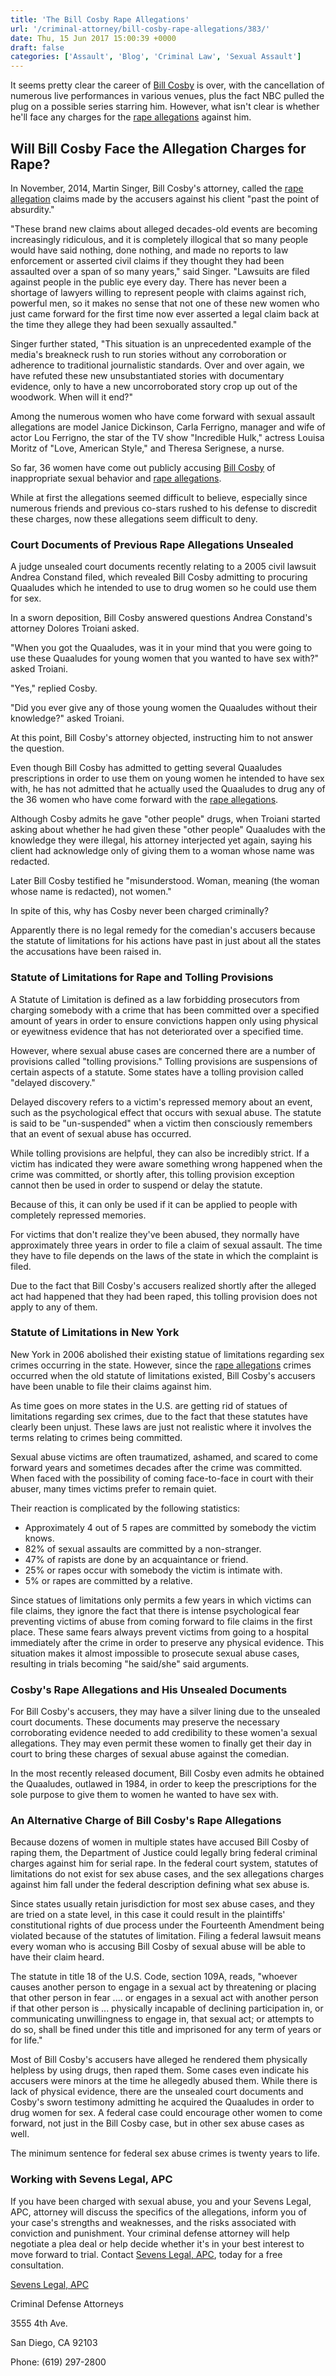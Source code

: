 ```yaml
---
title: 'The Bill Cosby Rape Allegations'
url: '/criminal-attorney/bill-cosby-rape-allegations/383/'
date: Thu, 15 Jun 2017 15:00:39 +0000
draft: false
categories: ['Assault', 'Blog', 'Criminal Law', 'Sexual Assault']
---
```


It seems pretty clear the career of [Bill Cosby](https://www.sevenslegal.com/) is over, with the cancellation of numerous live performances in various venues, plus the fact NBC pulled the plug on a possible series starring him. However, what isn't clear is whether he'll face any charges for the [rape allegations](https://www.sevenslegal.com/) against him.  

Will Bill Cosby Face the Allegation Charges for Rape?
-----------------------------------------------------

In November, 2014, Martin Singer, Bill Cosby's attorney, called the [rape allegation](https://www.sevenslegal.com/) claims made by the accusers against his client "past the point of absurdity."

"These brand new claims about alleged decades-old events are becoming increasingly ridiculous, and it is completely illogical that so many people would have said nothing, done nothing, and made no reports to law enforcement or asserted civil claims if they thought they had been assaulted over a span of so many years," said Singer. "Lawsuits are filed against people in the public eye every day. There has never been a shortage of lawyers willing to represent people with claims against rich, powerful men, so it makes no sense that not one of these new women who just came forward for the first time now ever asserted a legal claim back at the time they allege they had been sexually assaulted."

Singer further stated, "This situation is an unprecedented example of the media's breakneck rush to run stories without any corroboration or adherence to traditional journalistic standards. Over and over again, we have refuted these new unsubstantiated stories with documentary evidence, only to have a new uncorroborated story crop up out of the woodwork. When will it end?"

Among the numerous women who have come forward with sexual assault allegations are model Janice Dickinson, Carla Ferrigno, manager and wife of actor Lou Ferrigno, the star of the TV show "Incredible Hulk," actress Louisa Moritz of "Love, American Style," and Theresa Serignese, a nurse.

So far, 36 women have come out publicly accusing [Bill Cosby](https://www.sevenslegal.com/) of inappropriate sexual behavior and [rape allegations](https://www.sevenslegal.com/).

While at first the allegations seemed difficult to believe, especially since numerous friends and previous co-stars rushed to his defense to discredit these charges, now these allegations seem difficult to deny.

### Court Documents of Previous Rape Allegations Unsealed

A judge unsealed court documents recently relating to a 2005 civil lawsuit Andrea Constand filed, which revealed Bill Cosby admitting to procuring Quaaludes which he intended to use to drug women so he could use them for sex.

In a sworn deposition, Bill Cosby answered questions Andrea Constand's attorney Dolores Troiani asked.

"When you got the Quaaludes, was it in your mind that you were going to use these Quaaludes for young women that you wanted to have sex with?" asked Troiani.

"Yes," replied Cosby.

"Did you ever give any of those young women the Quaaludes without their knowledge?" asked Troiani.

At this point, Bill Cosby's attorney objected, instructing him to not answer the question.

Even though Bill Cosby has admitted to getting several Quaaludes prescriptions in order to use them on young women he intended to have sex with, he has not admitted that he actually used the Quaaludes to drug any of the 36 women who have come forward with the [rape allegations](https://www.sevenslegal.com/).

Although Cosby admits he gave "other people" drugs, when Troiani started asking about whether he had given these "other people" Quaaludes with the knowledge they were illegal, his attorney interjected yet again, saying his client had acknowledge only of giving them to a woman whose name was redacted.

Later Bill Cosby testified he "misunderstood. Woman, meaning (the woman whose name is redacted), not women."

In spite of this, why has Cosby never been charged criminally?

Apparently there is no legal remedy for the comedian's accusers because the statute of limitations for his actions have past in just about all the states the accusations have been raised in.

### Statute of Limitations for Rape and Tolling Provisions

A Statute of Limitation is defined as a law forbidding prosecutors from charging somebody with a crime that has been committed over a specified amount of years in order to ensure convictions happen only using physical or eyewitness evidence that has not deteriorated over a specified time.

However, where sexual abuse cases are concerned there are a number of provisions called "tolling provisions." Tolling provisions are suspensions of certain aspects of a statute. Some states have a tolling provision called "delayed discovery."

Delayed discovery refers to a victim's repressed memory about an event, such as the psychological effect that occurs with sexual abuse. The statute is said to be "un-suspended" when a victim then consciously remembers that an event of sexual abuse has occurred.

While tolling provisions are helpful, they can also be incredibly strict. If a victim has indicated they were aware something wrong happened when the crime was committed, or shortly after, this tolling provision exception cannot then be used in order to suspend or delay the statute.

Because of this, it can only be used if it can be applied to people with completely repressed memories.

For victims that don't realize they've been abused, they normally have approximately three years in order to file a claim of sexual assault. The time they have to file depends on the laws of the state in which the complaint is filed.

Due to the fact that Bill Cosby's accusers realized shortly after the alleged act had happened that they had been raped, this tolling provision does not apply to any of them.

### Statute of Limitations in New York

New York in 2006 abolished their existing statue of limitations regarding sex crimes occurring in the state. However, since the [rape allegations](https://www.sevenslegal.com/) crimes occurred when the old statute of limitations existed, Bill Cosby's accusers have been unable to file their claims against him.

As time goes on more states in the U.S. are getting rid of statues of limitations regarding sex crimes, due to the fact that these statutes have clearly been unjust. These laws are just not realistic where it involves the terms relating to crimes being committed.

Sexual abuse victims are often traumatized, ashamed, and scared to come forward years and sometimes decades after the crime was committed. When faced with the possibility of coming face-to-face in court with their abuser, many times victims prefer to remain quiet.

Their reaction is complicated by the following statistics:

*   Approximately 4 out of 5 rapes are committed by somebody the victim knows.
*   82% of sexual assaults are committed by a non-stranger.
*   47% of rapists are done by an acquaintance or friend.
*   25% or rapes occur with somebody the victim is intimate with.
*   5% or rapes are committed by a relative.

Since statues of limitations only permits a few years in which victims can file claims, they ignore the fact that there is intense psychological fear preventing victims of abuse from coming forward to file claims in the first place. These same fears always prevent victims from going to a hospital immediately after the crime in order to preserve any physical evidence. This situation makes it almost impossible to prosecute sexual abuse cases, resulting in trials becoming "he said/she" said arguments.

### Cosby's Rape Allegations and His Unsealed Documents

For Bill Cosby's accusers, they may have a silver lining due to the unsealed court documents. These documents may preserve the necessary corroborating evidence needed to add credibility to these women'a sexual allegations. They may even permit these women to finally get their day in court to bring these charges of sexual abuse against the comedian.

In the most recently released document, Bill Cosby even admits he obtained the Quaaludes, outlawed in 1984, in order to keep the prescriptions for the sole purpose to give them to women he wanted to have sex with.

### An Alternative Charge of Bill Cosby's Rape Allegations

Because dozens of women in multiple states have accused Bill Cosby of raping them, the Department of Justice could legally bring federal criminal charges against him for serial rape. In the federal court system, statutes of limitations do not exist for sex abuse cases, and the sex allegations charges against him fall under the federal description defining what sex abuse is.

Since states usually retain jurisdiction for most sex abuse cases, and they are tried on a state level, in this case it could result in the plaintiffs' constitutional rights of due process under the Fourteenth Amendment being violated because of the statutes of limitation. Filing a federal lawsuit means every woman who is accusing Bill Cosby of sexual abuse will be able to have their claim heard.

The statute in title 18 of the U.S. Code, section 109A, reads, "whoever causes another person to engage in a sexual act by threatening or placing that other person in fear .... or engages in a sexual act with another person if that other person is ... physically incapable of declining participation in, or communicating unwillingness to engage in, that sexual act; or attempts to do so, shall be fined under this title and imprisoned for any term of years or for life."

Most of Bill Cosby's accusers have alleged he rendered them physically helpless by using drugs, then raped them. Some cases even indicate his accusers were minors at the time he allegedly abused them. While there is lack of physical evidence, there are the unsealed court documents and Cosby's sworn testimony admitting he acquired the Quaaludes in order to drug women for sex. A federal case could encourage other women to come forward, not just in the Bill Cosby case, but in other sex abuse cases as well.

The minimum sentence for federal sex abuse crimes is twenty years to life.

### Working with Sevens Legal, APC

If you have been charged with sexual abuse, you and your Sevens Legal, APC, attorney will discuss the specifics of the allegations, inform you of your case's strengths and weaknesses, and the risks associated with conviction and punishment. Your criminal defense attorney will help negotiate a plea deal or help decide whether it's in your best interest to move forward to trial. Contact [Sevens Legal, APC](https://www.sevenslegal.com/ "Sevens Legal, APC"), today for a free consultation.

[Sevens Legal, APC](https://www.sevenslegal.com/ "Sevens Legal, APC")

Criminal Defense Attorneys

3555 4th Ave.

San Diego, CA 92103

Phone: (619) 297-2800